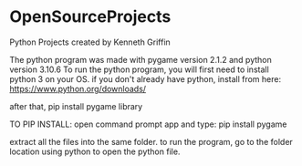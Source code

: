 # OpenSourceProjects
Python Projects created by Kenneth Griffin

The python program was made with pygame version 2.1.2 and python version 3.10.6
To run the python program, you will first need to install python 3 on your OS. 
if you don't already have python, install from here: https://www.python.org/downloads/

after that, pip install pygame library

TO PIP INSTALL: open command prompt app and type: pip install pygame

extract all the files into the same folder.
to run the program, go to the folder location using python to open the python file.
